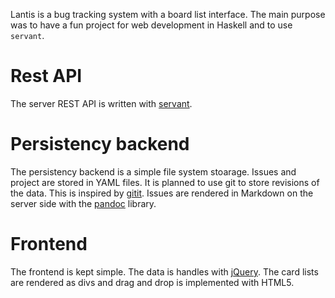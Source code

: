 Lantis is a bug tracking system with a board list interface. The main purpose was to have a fun project for web development in Haskell and to use `servant`.

# Rest API

The server REST API is written with [servant](https://github.com/drever/lantis.git).

# Persistency backend

The persistency backend is a simple file system stoarage. Issues and project are stored in YAML files. It is planned to use git to store revisions of the data. This is inspired by [gitit](https://github.com/drever/lantis.git). Issues are rendered in Markdown on the server side with the [pandoc](https://github.com/drever/lantis.git) library.

# Frontend
The frontend is kept simple. The data is handles with [jQuery](https://github.com/drever/lantis.git). The card lists are rendered as divs and drag and drop is implemented with HTML5.

